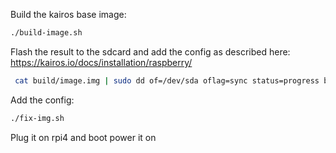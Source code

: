 Build the kairos base image:

```bash
./build-image.sh
```

Flash the result to the sdcard and add the config as described here:
https://kairos.io/docs/installation/raspberry/

```bash
 cat build/image.img | sudo dd of=/dev/sda oflag=sync status=progress bs=10MB
```

Add the config:

```bash
./fix-img.sh
```

Plug it on rpi4 and boot power it on
